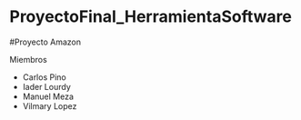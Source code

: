 # ProyectoFinal_HerramientaSoftware
#Proyecto Amazon

Miembros
- Carlos Pino
- Iader Lourdy
- Manuel Meza
- Vilmary Lopez
